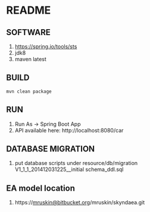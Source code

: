 # README #
## SOFTWARE ##
1. https://spring.io/tools/sts
2. jdk8
3. maven latest

## BUILD ##
~~~~
mvn clean package
~~~~

## RUN ##
1. Run As -> Spring Boot App
2. API available here: http://localhost:8080/car

## DATABASE MIGRATION ##
1. put database scripts under resource/db/migration
V1_1_1_201412031225__initial schema_ddl.sql

## EA model location ##
1. https://mruskin@bitbucket.org/mruskin/skyndaea.git